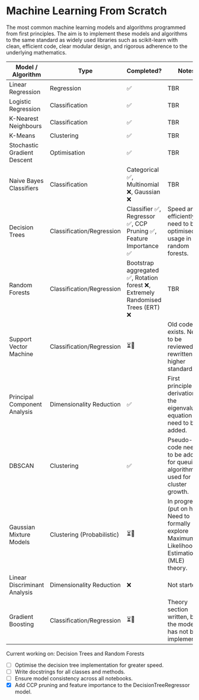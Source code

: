 # Machine Learning From Scratch
The most common machine learning models and algorithms programmed from first principles. The aim is to implement these models and algorithms to the same standard as widely used libraries such as scikit-learn with clean, efficient code, clear modular design, and rigorous adherence to the underlying mathematics.

| Model / Algorithm            | Type                      | Completed? | Notes |
|------------------------------|---------------------------|----------|------------|
| Linear Regression            | Regression                | ✅        | TBR        |
| Logistic Regression          | Classification            | ✅        | TBR        |
| K-Nearest Neighbours         | Classification            | ✅        | TBR        |
| K-Means                      | Clustering                | ✅        | TBR        |
| Stochastic Gradient Descent  | Optimisation              | ✅        | TBR        |
| Naive Bayes Classifiers       | Classification            | Categorical ✅, Multinomial ❌, Gaussian ❌ | TBR        |
| Decision Trees                | Classification/Regression | Classifier ✅, Regressor ✅, CCP Pruning ✅, Feature Importance ✅ | Speed and efficiently need to be optimised for usage in random forests. |
| Random Forests                | Classification/Regression | Bootstrap aggregated ✅, Rotation forest ❌, Extremely Randomised Trees (ERT) ❌ | TBR        |
| Support Vector Machine       | Classification/Regression | ⏳🚧      | Old code exists. Needs to be reviewed and rewritten to a higher standard. |
| Principal Component Analysis | Dimensionality Reduction  | ✅        | First principle derivation of the eigenvalue equation need to be added. |
| DBSCAN                       | Clustering                | ✅        | Pseudo-code needs to be added for queuing algorithm used for cluster growth. |
| Gaussian Mixture Models      | Clustering (Probabilistic)| ⏳🚧      | In progress (put on hold). Need to formally explore Maximum Likelihood Estimation (MLE) theory. |
| Linear Discriminant Analysis | Dimensionality Reduction  | ❌        | Not started.    |
| Gradient Boosting            | Classification/Regression | ⏳🚧      | Theory section written, but the model has not been implemented. |

Current working on: Decision Trees and Random Forests
- [ ] Optimise the decision tree implementation for greater speed.
- [ ] Write docstrings for all classes and methods.
- [ ] Ensure model consistency across all notebooks.
- [X] Add CCP pruning and feature importance to the DecisionTreeRegressor model.
